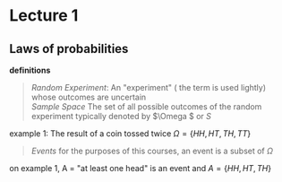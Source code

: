 # Lecture 1 
## Laws of probabilities
**definitions**
> *Random Experiment*: An "experiment" ( the term is used lightly) whose outcomes are uncertain <br/>
> *Sample Space* The set of all possible outcomes of the random experiment typically denoted by $\Omega $ or $S$ <br/>

example 1:
The result of a coin tossed twice
$\Omega = \{ HH,HT,TH,TT\}$
> *Events* for the purposes of this courses, an event is a subset of $\Omega$ <br/>

on example 1, A = "at least one head" is an event and $A= \{ HH,HT,TH\}$